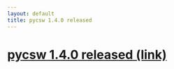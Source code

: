 ```yaml
---
layout: default
title: pycsw 1.4.0 released
---
```


# [pycsw 1.4.0 released (link)](http://lists.osgeo.org/pipermail/pycsw-devel/2012-September/000130.html)

